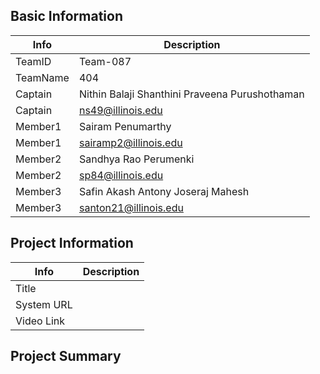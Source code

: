 ## Basic Information

|   Info      |                   Description                    |
| ----------- | ------------------------------------------------ |
| TeamID      |                     Team-087                     |
| TeamName    |                       404                        |
| Captain     |  Nithin Balaji Shanthini Praveena Purushothaman  |
| Captain     |               ns49@illinois.edu                  |
| Member1     |                Sairam Penumarthy                 |
| Member1     |               sairamp2@illinois.edu              |
| Member2     |               Sandhya Rao Perumenki              |
| Member2     |                sp84@illinois.edu                 |
| Member3     |         Safin Akash Antony Joseraj Mahesh        |
| Member3     |              santon21@illinois.edu               |

## Project Information

|   Info      |        Description     |
| ----------- | ---------------------- |
|  Title      |                        |
| System URL  |                        |
| Video Link  |                        |

## Project Summary
